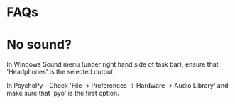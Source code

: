 # FAQs

# No sound?

In Windows Sound menu (under right hand side of task bar), ensure that 'Headphones' is the selected output.

In PsychoPy - Check 'File -> Preferences -> Hardware -> Audio Library' and make sure that 'pyo' is the first option.
